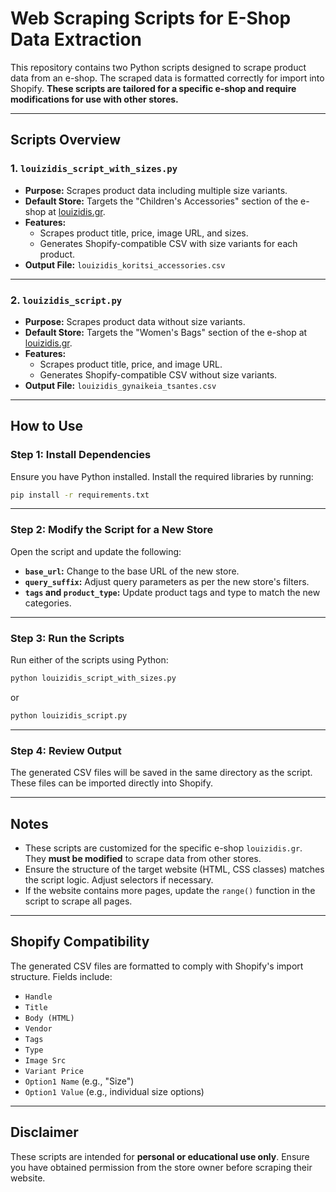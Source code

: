 
# Web Scraping Scripts for E-Shop Data Extraction

This repository contains two Python scripts designed to scrape product data from an e-shop. The scraped data is formatted correctly for import into Shopify. **These scripts are tailored for a specific e-shop and require modifications for use with other stores.**

---

## Scripts Overview

### 1. `louizidis_script_with_sizes.py`
- **Purpose:** Scrapes product data including multiple size variants.
- **Default Store:** Targets the "Children's Accessories" section of the e-shop at [louizidis.gr](https://louizidis.gr/).
- **Features:**
  - Scrapes product title, price, image URL, and sizes.
  - Generates Shopify-compatible CSV with size variants for each product.
- **Output File:** `louizidis_koritsi_accessories.csv`

---

### 2. `louizidis_script.py`
- **Purpose:** Scrapes product data without size variants.
- **Default Store:** Targets the "Women's Bags" section of the e-shop at [louizidis.gr](https://louizidis.gr/).
- **Features:**
  - Scrapes product title, price, and image URL.
  - Generates Shopify-compatible CSV without size variants.
- **Output File:** `louizidis_gynaikeia_tsantes.csv`

---

## How to Use

### Step 1: Install Dependencies
Ensure you have Python installed. Install the required libraries by running:
```bash
pip install -r requirements.txt
```

---

### Step 2: Modify the Script for a New Store
Open the script and update the following:
- **`base_url`:** Change to the base URL of the new store.
- **`query_suffix`:** Adjust query parameters as per the new store's filters.
- **`tags` and `product_type`:** Update product tags and type to match the new categories.

---

### Step 3: Run the Scripts
Run either of the scripts using Python:
```bash
python louizidis_script_with_sizes.py
```
or
```bash
python louizidis_script.py
```

---

### Step 4: Review Output
The generated CSV files will be saved in the same directory as the script. These files can be imported directly into Shopify.

---

## Notes
- These scripts are customized for the specific e-shop `louizidis.gr`. They **must be modified** to scrape data from other stores.
- Ensure the structure of the target website (HTML, CSS classes) matches the script logic. Adjust selectors if necessary.
- If the website contains more pages, update the `range()` function in the script to scrape all pages.

---

## Shopify Compatibility
The generated CSV files are formatted to comply with Shopify's import structure. Fields include:
- `Handle`
- `Title`
- `Body (HTML)`
- `Vendor`
- `Tags`
- `Type`
- `Image Src`
- `Variant Price`
- `Option1 Name` (e.g., "Size")
- `Option1 Value` (e.g., individual size options)

---

## Disclaimer
These scripts are intended for **personal or educational use only**. Ensure you have obtained permission from the store owner before scraping their website.
